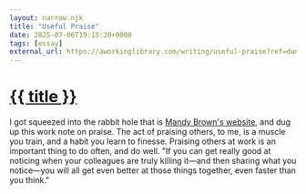 ```yaml
---
layout: narrow.njk
title: "Useful Praise"
date: 2025-07-06T19:15:20+0000
tags: [essay]
external_url: https://aworkinglibrary.com/writing/useful-praise?ref=daniel.pizza
---
```


<h1><a href="{{ external_url }}">{{ title }}</a></h1>

I got squeezed into the rabbit hole that is [Mandy Brown's website](https://aworkinglibrary.com/?ref=daniel.pizza "Mandy Brown's website"), and dug up this work note on praise. The act of praising others, to me, is a muscle you train, and a habit you learn to finesse. Praising others at work is an important thing to do often, and do well. "If you can get really good at noticing when your colleagues are truly killing it—and then sharing what you notice—you will all get even better at those things together, even faster than you think."
